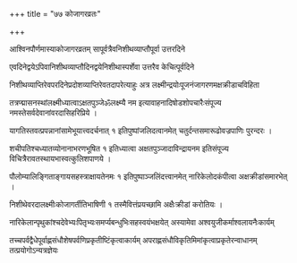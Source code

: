 +++
title = "७७ कोजागरव्रतः"

+++

आश्विनपौर्णमास्याकोजागरव्रतम् सापूर्वत्रैवनिशीथव्याप्तौपूर्वा उत्तरदिने

एवदिनेद्वयेऽपिवानिशीथव्याप्तौदिनद्वयेनिशीथास्पर्शेवा उत्तरैव केचित्पूर्वदिने

निशीथव्याप्तिरेवपरदिनेप्रदोशव्याप्तिरेवतदापरेत्याहुः अत्र लक्ष्मीन्द्रयोःपूजनंजागरणमक्षक्रीडाचविहिता

तत्रप्द्मासनस्थांलक्ष्मीध्यात्वाऽक्षतपुञ्जेॐलक्ष्म्यै नम इत्यावाहनादिषोडशोपचारैःसंपूज्य नमस्तेसर्वदेवानांवरदासिहरिप्रिये ।

यागतिस्तवत्प्रपन्नानांसामेभूयात्त्वदर्चनात् १ इतिपुष्पांजलिदत्वानमेत् चतुर्दन्तसमारूढोवज्रपाणिः पुरन्दरः ।

शचीपतिश्चध्यातव्योनानाभरणभूषित १ इतिध्यात्वा अक्षतपुञ्जादाविन्द्रायनम इतिसंपूज्य विचित्रैरावतस्थायभास्वत्कुलिशपाणये ।

पौलोम्यालिङ्गिताङ्गायसहस्त्राक्षायतेनमः १ इतिपुष्पाञ्जलिंदत्त्वानमेत् नारिकेलोदकंपीत्वा अक्षक्रीडांसमारभेत् ।

निशीथेवरदालक्ष्मीःकोजागर्तीतिभाषिणी १ तस्मैवित्तंप्रयच्छामि अक्षैःक्रीडां करोतियः ।

नारिकेलान्पृथुकांश्चदेवेभ्यःपितृभ्यःसमर्प्यबन्धुभिःसहस्वयंभक्षयेत् अस्यामेवा अश्वयुजीकर्माश्वलायनैःकार्यम्

तच्चपर्वद्वैधेपूर्वाह्णसंधौशेषपर्वणिप्रकृतीष्टिंकृत्वाकार्यम् अपराह्णसंधौविकृतिमिमांकृत्वाप्रकृतेरन्वाधानम् तत्प्रयोगोऽन्यत्रज्ञेयः
